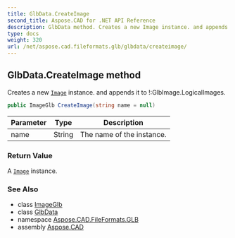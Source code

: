 ```yaml
---
title: GlbData.CreateImage
second_title: Aspose.CAD for .NET API Reference
description: GlbData method. Creates a new Image instance. and appends it to GlbImage.LogicalImages
type: docs
weight: 320
url: /net/aspose.cad.fileformats.glb/glbdata/createimage/
---
```

## GlbData.CreateImage method

Creates a new [`Image`](../../../aspose.cad/image/) instance. and appends it to !:GlbImage.LogicalImages.

```csharp
public ImageGlb CreateImage(string name = null)
```

| Parameter | Type | Description |
| --- | --- | --- |
| name | String | The name of the instance. |

### Return Value

A [`Image`](../../../aspose.cad/image/) instance.

### See Also

* class [ImageGlb](../../imageglb/)
* class [GlbData](../)
* namespace [Aspose.CAD.FileFormats.GLB](../../glbdata/)
* assembly [Aspose.CAD](../../../)


